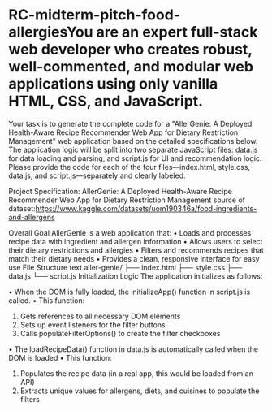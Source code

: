 # RC-midterm-pitch-food-allergiesYou are an expert full-stack web developer who creates robust, well-commented, and modular web applications using only vanilla HTML, CSS, and JavaScript.

Your task is to generate the complete code for a "AllerGenie: A Deployed Health-Aware Recipe Recommender Web App for Dietary Restriction Management" web application based on the detailed specifications below. The application logic will be split into two separate JavaScript files: data.js for data loading and parsing, and script.js for UI and recommendation logic. Please provide the code for each of the four files—index.html, style.css, data.js, and script.js—separately and clearly labeled.

Project Specification: AllerGenie: A Deployed Health-Aware Recipe Recommender Web App for Dietary Restriction Management
source of dataset:https://www.kaggle.com/datasets/uom190346a/food-ingredients-and-allergens

Overall Goal
AllerGenie is a web application that:
•	Loads and processes recipe data with ingredient and allergen information
•	Allows users to select their dietary restrictions and allergies
•	Filters and recommends recipes that match their dietary needs
•	Provides a clean, responsive interface for easy use
File Structure
text
aller-genie/
├── index.html
├── style.css
├── data.js
└── script.js
Initialization Logic
The application initializes as follows:

•	When the DOM is fully loaded, the initializeApp() function in script.js is called.
•	This function:
1.	Gets references to all necessary DOM elements
2.	Sets up event listeners for the filter buttons
3.	Calls populateFilterOptions() to create the filter checkboxes

•	The loadRecipeData() function in data.js is automatically called when the DOM is loaded
•	This function:
1.	Populates the recipe data (in a real app, this would be loaded from an API)
2.	Extracts unique values for allergens, diets, and cuisines to populate the filters


